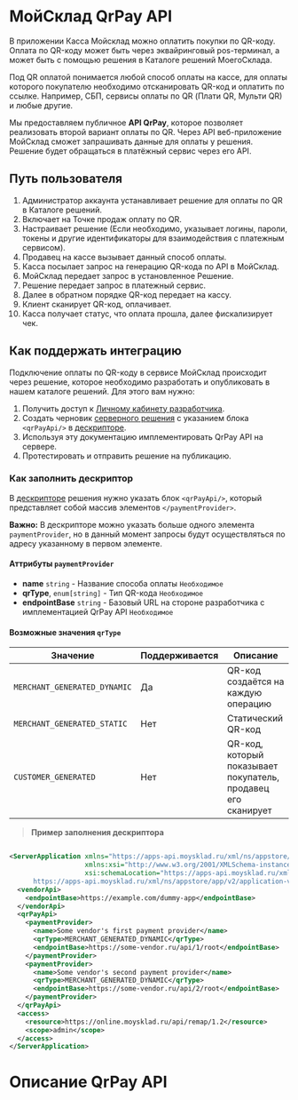 # МойСклад QrPay API

В приложении Касса Мойсклад можно оплатить покупки по QR-коду. Оплата по QR-коду может быть через эквайринговый
pos-терминал, а может быть с помощью решения в Каталоге решений МоегоСклада.

Под QR оплатой понимается любой способ оплаты на кассе, для оплаты которого покупателю необходимо отсканировать QR-код и
оплатить по ссылке. Например, СБП, сервисы оплаты по QR (Плати QR, Мульти QR) и любые другие.

Мы предоставляем публичное **API QrPay**, которое позволяет реализовать второй вариант оплаты по QR. Через API
веб-приложение МойСклад сможет запрашивать данные для оплаты у решения. Решение будет обращаться в платёжный сервис
через его API.

## Путь пользователя

1. Администратор аккаунта устанавливает решение для оплаты по QR в Каталоге решений.
2. Включает на Точке продаж оплату по QR.
3. Настраивает решение (Если необходимо, указывает логины, пароли, токены и другие идентификаторы для взаимодействия с
   платежным сервисом).
4. Продавец на кассе вызывает данный способ оплаты.
5. Касса посылает запрос на генерацию QR-кода по API в МойСклад.
6. МойСклад передает запрос в установленное Решение.
7. Решение передает запрос в платежный сервис.
8. Далее в обратном порядке QR-код передает на кассу.
9. Клиент сканирует QR-код, оплачивает.
10. Касса получает статус, что оплата прошла, далее фискализирует чек.

## Как поддержать интеграцию

Подключение оплаты по QR-коду в сервисе МойСклад происходит через решение, которое необходимо разработать и опубликовать
в нашем каталоге решений. Для этого вам нужно:

1. Получить доступ
   к [Личному кабинету разработчика](https://dev.moysklad.ru/doc/api/vendor/1.0/#lichnyj-kabinet-razrabotchika).
2. Создать черновик [серверного решения](https://dev.moysklad.ru/doc/api/vendor/1.0/#serwernye-resheniq) с указанием
   блока `<qrPayApi/>` в [дескрипторе](https://dev.moysklad.ru/doc/api/vendor/1.0/#deskriptor-resheniq).
3. Используя эту документацию имплементировать QrPay API на сервере.
4. Протестировать и отправить решение на публикацию.

### Как заполнить дескриптор

В [дескрипторе](https://dev.moysklad.ru/doc/api/vendor/1.0/#deskriptor-resheniq) решения нужно указать блок
`<qrPayApi/>`, который представляет собой массив элементов `</paymentProvider>`.

**Важно:** В дескрипторе можно указать больше одного элемента `paymentProvider`, но в данный момент запросы будут
осуществляться по адресу указанному в первом элементе.

#### Аттрибуты `paymentProvider`

+ **name** `string` - Название способа оплаты `Необходимое`
+ **qrType**, `enum[string]` - Тип QR-кода `Необходимое`
+ **endpointBase** `string` - Базовый URL на стороне разработчика с имплементацией QrPay API `Необходимое`

#### Возможные значения `qrType`

| Значение                     | Поддерживается | Описание                                                      |
|------------------------------|----------------|---------------------------------------------------------------|
| `MERCHANT_GENERATED_DYNAMIC` | Да             | QR-код создаётся на каждую операцию                           |
| `MERCHANT_GENERATED_STATIC`  | Нет            | Статический QR-код                                            |
| `CUSTOMER_GENERATED`         | Нет            | QR-код, который показывает покупатель, продавец его сканирует |

> **Пример заполнения дескриптора**

```xml

<ServerApplication xmlns="https://apps-api.moysklad.ru/xml/ns/appstore/app/v2"
                   xmlns:xsi="http://www.w3.org/2001/XMLSchema-instance"
                   xsi:schemaLocation="https://apps-api.moysklad.ru/xml/ns/appstore/app/v2
      https://apps-api.moysklad.ru/xml/ns/appstore/app/v2/application-v2.xsd">
  <vendorApi>
    <endpointBase>https://example.com/dummy-app</endpointBase>
  </vendorApi>
  <qrPayApi>
    <paymentProvider>
      <name>Some vendor's first payment provider</name>
      <qrType>MERCHANT_GENERATED_DYNAMIC</qrType>
      <endpointBase>https://some-vendor.ru/api/1/root</endpointBase>
    </paymentProvider>
    <paymentProvider>
      <name>Some vendor's second payment provider</name>
      <qrType>MERCHANT_GENERATED_DYNAMIC</qrType>
      <endpointBase>https://some-vendor.ru/api/2/root</endpointBase>
    </paymentProvider>
  </qrPayApi>
  <access>
    <resource>https://online.moysklad.ru/api/remap/1.2</resource>
    <scope>admin</scope>
  </access>
</ServerApplication>
```

# Описание QrPay API

